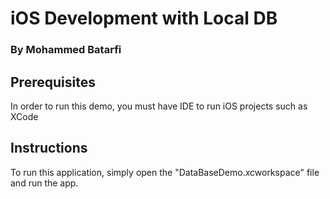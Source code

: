 # iOS Development with Local DB

### By Mohammed Batarfi

## Prerequisites

In order to run this demo, you must have IDE to run iOS projects such as XCode


## Instructions

To run this application, simply open the "DataBaseDemo.xcworkspace" file and run the app.

